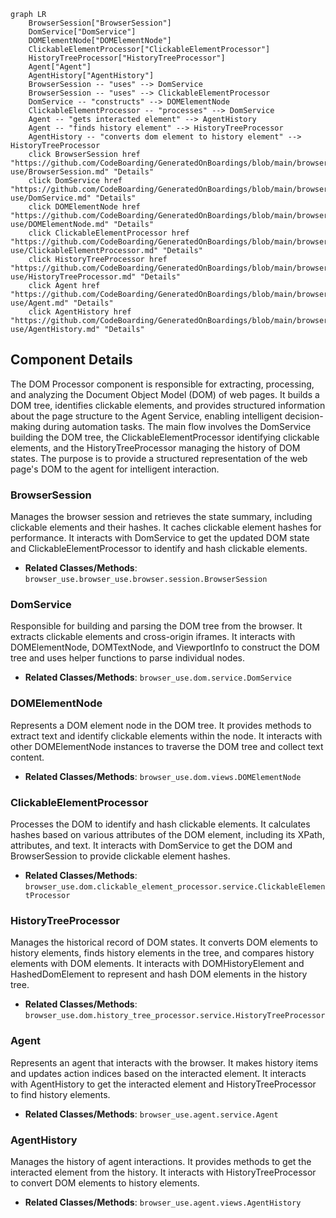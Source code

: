 ```mermaid
graph LR
    BrowserSession["BrowserSession"]
    DomService["DomService"]
    DOMElementNode["DOMElementNode"]
    ClickableElementProcessor["ClickableElementProcessor"]
    HistoryTreeProcessor["HistoryTreeProcessor"]
    Agent["Agent"]
    AgentHistory["AgentHistory"]
    BrowserSession -- "uses" --> DomService
    BrowserSession -- "uses" --> ClickableElementProcessor
    DomService -- "constructs" --> DOMElementNode
    ClickableElementProcessor -- "processes" --> DomService
    Agent -- "gets interacted element" --> AgentHistory
    Agent -- "finds history element" --> HistoryTreeProcessor
    AgentHistory -- "converts dom element to history element" --> HistoryTreeProcessor
    click BrowserSession href "https://github.com/CodeBoarding/GeneratedOnBoardings/blob/main/browser-use/BrowserSession.md" "Details"
    click DomService href "https://github.com/CodeBoarding/GeneratedOnBoardings/blob/main/browser-use/DomService.md" "Details"
    click DOMElementNode href "https://github.com/CodeBoarding/GeneratedOnBoardings/blob/main/browser-use/DOMElementNode.md" "Details"
    click ClickableElementProcessor href "https://github.com/CodeBoarding/GeneratedOnBoardings/blob/main/browser-use/ClickableElementProcessor.md" "Details"
    click HistoryTreeProcessor href "https://github.com/CodeBoarding/GeneratedOnBoardings/blob/main/browser-use/HistoryTreeProcessor.md" "Details"
    click Agent href "https://github.com/CodeBoarding/GeneratedOnBoardings/blob/main/browser-use/Agent.md" "Details"
    click AgentHistory href "https://github.com/CodeBoarding/GeneratedOnBoardings/blob/main/browser-use/AgentHistory.md" "Details"
```

## Component Details

The DOM Processor component is responsible for extracting, processing, and analyzing the Document Object Model (DOM) of web pages. It builds a DOM tree, identifies clickable elements, and provides structured information about the page structure to the Agent Service, enabling intelligent decision-making during automation tasks. The main flow involves the DomService building the DOM tree, the ClickableElementProcessor identifying clickable elements, and the HistoryTreeProcessor managing the history of DOM states. The purpose is to provide a structured representation of the web page's DOM to the agent for intelligent interaction.

### BrowserSession
Manages the browser session and retrieves the state summary, including clickable elements and their hashes. It caches clickable element hashes for performance. It interacts with DomService to get the updated DOM state and ClickableElementProcessor to identify and hash clickable elements.
- **Related Classes/Methods**: `browser_use.browser_use.browser.session.BrowserSession`

### DomService
Responsible for building and parsing the DOM tree from the browser. It extracts clickable elements and cross-origin iframes. It interacts with DOMElementNode, DOMTextNode, and ViewportInfo to construct the DOM tree and uses helper functions to parse individual nodes.
- **Related Classes/Methods**: `browser_use.dom.service.DomService`

### DOMElementNode
Represents a DOM element node in the DOM tree. It provides methods to extract text and identify clickable elements within the node. It interacts with other DOMElementNode instances to traverse the DOM tree and collect text content.
- **Related Classes/Methods**: `browser_use.dom.views.DOMElementNode`

### ClickableElementProcessor
Processes the DOM to identify and hash clickable elements. It calculates hashes based on various attributes of the DOM element, including its XPath, attributes, and text. It interacts with DomService to get the DOM and BrowserSession to provide clickable element hashes.
- **Related Classes/Methods**: `browser_use.dom.clickable_element_processor.service.ClickableElementProcessor`

### HistoryTreeProcessor
Manages the historical record of DOM states. It converts DOM elements to history elements, finds history elements in the tree, and compares history elements with DOM elements. It interacts with DOMHistoryElement and HashedDomElement to represent and hash DOM elements in the history tree.
- **Related Classes/Methods**: `browser_use.dom.history_tree_processor.service.HistoryTreeProcessor`

### Agent
Represents an agent that interacts with the browser. It makes history items and updates action indices based on the interacted element. It interacts with AgentHistory to get the interacted element and HistoryTreeProcessor to find history elements.
- **Related Classes/Methods**: `browser_use.agent.service.Agent`

### AgentHistory
Manages the history of agent interactions. It provides methods to get the interacted element from the history. It interacts with HistoryTreeProcessor to convert DOM elements to history elements.
- **Related Classes/Methods**: `browser_use.agent.views.AgentHistory`